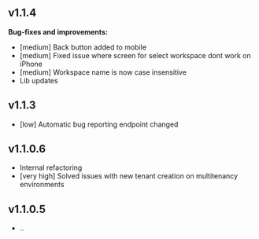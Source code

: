 ## v1.1.4

**Bug-fixes and improvements:**

- [medium] Back button added to mobile
- [medium] Fixed issue where screen for select workspace dont work on iPhone 
- [medium] Workspace name is now case insensitive
- Lib updates

## v1.1.3

- [low] Automatic bug reporting endpoint changed

## v1.1.0.6

- Internal refactoring
- [very high] Solved issues with new tenant creation on multitenancy environments 

## v1.1.0.5

- ..
